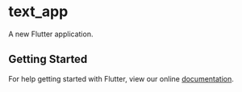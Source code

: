 # text_app

A new Flutter application.

## Getting Started

For help getting started with Flutter, view our online
[documentation](https://flutter.io/).
